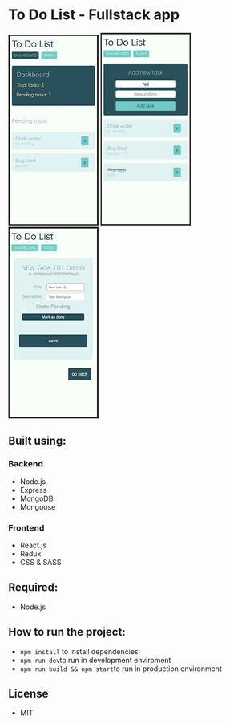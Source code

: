 # To Do List - Fullstack app

![app screenshot dashboard](./.preview-static-images/dashboard.png)
![app screenshot tasklist](./.preview-static-images/tasklist.png)
![app screenshot taskdetail](./.preview-static-images/taskdetail.png)

## Built using:
### Backend
- Node.js
- Express
- MongoDB
- Mongoose

### Frontend
- React.js
- Redux
- CSS & SASS


## Required:

- Node.js

## How to run the project:

- `npm install` to install dependencies
- `npm run dev`to run in development enviroment
- `npm run build && npm start`to run in production environment

## License

- MIT
